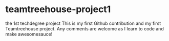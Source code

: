 # teamtreehouse-project1
the 1st techdegree project
This is my first Github contribution and my first Teamtreehouse project. Any comments are welcome as I learn to code and make awesomesauce!
